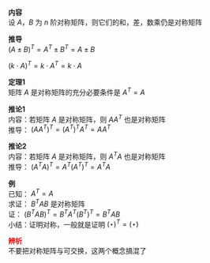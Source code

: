 **内容**  
设 $A，B$ 为 $n$ 阶对称矩阵，则它们的和，差，数乘仍是对称矩阵  
  
**推导**  
 $(A\pm B)^T=A^T\pm B^T=A\pm B$   
  
 $(k\cdot A)^T=k\cdot A^T=k\cdot A$   
  
**定理1**  
矩阵 $A$ 是对称矩阵的充分必要条件是 $A^T=A$   
  
**推论1**  
内容：若矩阵 $A$ 是对称矩阵，则 $AA^T$ 也是对称矩阵  
推导： $(AA^T)^T=(A^T)^TA^T=AA^T$   
  
**推论2**  
内容：若矩阵 $A$ 是对称矩阵，则 $A^TA$ 也是对称矩阵  
推导： $(A^TA)^T=A^T(A^T)^T=A^TA$   
  
**例**  
已知： $A^T=A$   
求证： $B^TAB$ 是对称矩阵  
证： $(B^TAB)^T=B^TA^T(B^T)^T=B^TAB$   
小结：证明对称，一般就是证明  $(\star)^T=(\star)$   
  
  
**<font color=red>辨析</font>**  
不要把对称矩阵与可交换，这两个概念搞混了  
